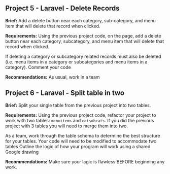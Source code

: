 ## Project 5 - Laravel - Delete Records

**Brief:** Add a delete button near each category, sub-category, and menu item that will delete that record when clicked. 

**Requirements:** Using the previous project code, on the page, add a delete button near each category, subcategory, and menu item that will delete that record when clicked. 

If deleting a category or subcategory related records must also be deleted (i.e. menu items in a category or subcategories and menu items in a category).
Comment your code

**Recommendations:** As usual, work in a team

## Project 6 - Laravel - Split table in two

**Brief:** Split your single table from the previous project into two tables. 

**Requirements:** Using the previous project code, refactor your project to work with two tables: `menuitems` and `catsubcats`. If you did the previous project with 3 tables you will need to merge them into two.

As a team, work through the table schema to determine the best structure for your tables.
Your code will need to be modified to accommodate two tables
Outline the logic of how your program will work using a shared Google drawing

**Recommendations:** Make sure your lagic is flawless BEFORE beginning any work.